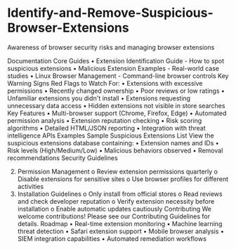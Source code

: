 # Identify-and-Remove-Suspicious-Browser-Extensions
Awareness of browser security risks and managing browser extensions



 Documentation
Core Guides
•	Extension Identification Guide - How to spot suspicious extensions
•	Malicious Extension Examples - Real-world case studies
•	Linux Browser Management - Command-line browser controls
Key Warning Signs
 Red Flags to Watch For:
•	Extensions with excessive permissions
•	Recently changed ownership
•	Poor reviews or low ratings
•	Unfamiliar extensions you didn't install
•	Extensions requesting unnecessary data access
•	Hidden extensions not visible in store searches
Key Features
•	 Multi-browser support (Chrome, Firefox, Edge)
•	 Automated permission analysis
•	 Extension reputation checking
•	 Risk scoring algorithms
•	 Detailed HTML/JSON reporting
•	 Integration with threat intelligence APIs
 Examples
Sample Suspicious Extensions List
View the suspicious extensions database containing:
•	Extension names and IDs
•	Risk levels (High/Medium/Low)
•	Malicious behaviors observed
•	Removal recommendations
 Security Guidelines


2.	Permission Management
o	Review extension permissions quarterly
o	Disable extensions for sensitive sites
o	Use browser profiles for different activities
3.	Installation Guidelines
o	Only install from official stores
o	Read reviews and check developer reputation
o	Verify extension necessity before installation
o	Enable automatic updates cautiously
 Contributing
We welcome contributions! Please see our Contributing Guidelines for details.
 Roadmap
•	Real-time extension monitoring
•	Machine learning threat detection
•	Safari extension support
•	 Mobile browser analysis
•	 SIEM integration capabilities
•	 Automated remediation workflows

